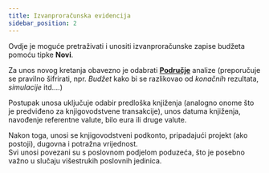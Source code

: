 ```yaml
---
title: Izvanproračunska evidencija 
sidebar_position: 2
---
```


Ovdje je moguće pretraživati i unositi izvanproračunske zapise budžeta pomoću tipke **Novi**.

Za unos novog kretanja obavezno je odabrati [**Područje**](/docs/controlling/controlling-parametrization/controlling-specific-settings/area-types-areas) analize (preporučuje se pravilno šifrirati, npr.  *Budžet* kako bi se razlikovao od *konačnih* rezultata, *simulacije* itd....)

Postupak unosa uključuje odabir predloška knjiženja (analogno onome što je predviđeno za knjigovodstvene transakcije), unos datuma knjiženja, navođenje referentne valute, bilo eura ili druge valute. 

Nakon toga, unosi se knjigovodstveni podkonto, pripadajući projekt (ako postoji), dugovna i potražna vrijednost.   
Svi unosi povezani su s poslovnom podjelom poduzeća, što je posebno važno u slučaju višestrukih poslovnih jedinica.  